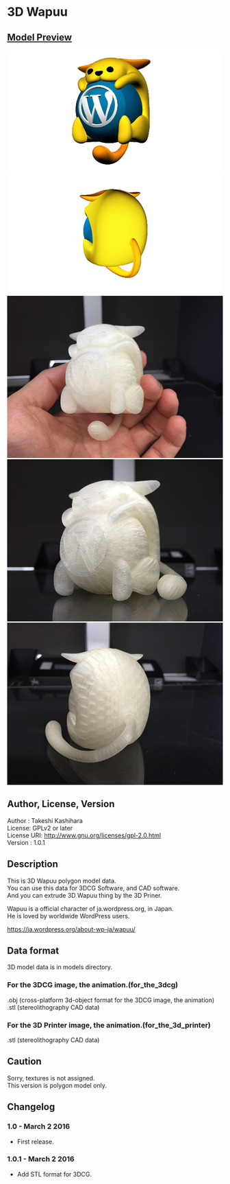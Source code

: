# 3D Wapuu

## [Model Preview](./models/for_the_3dcg/stl/wapuu_all.stl)  

![3D Wapuu](./images/wapuu_render_1.png)
![3D Wapuu](./images/wapuu_render_2.png)
![3D Wapuu](./images/wapuu_3d_printer_1.jpg)
![3D Wapuu](./images/wapuu_3d_printer_2.jpg)
![3D Wapuu](./images/wapuu_3d_printer_3.jpg)

## Author, License, Version
Author : Takeshi Kashihara  
License: GPLv2 or later  
License URI: http://www.gnu.org/licenses/gpl-2.0.html  
Version : 1.0.1  

## Description
This is 3D Wapuu polygon model data.  
You can use this data for 3DCG Software, and CAD software.  
And you can extrude 3D Wapuu thing by the 3D Priner.  

Wapuu is a official character of ja.wordpress.org, in Japan.  
He is loved by worldwide WordPress users.  

https://ja.wordpress.org/about-wp-ja/wapuu/  

## Data format
3D model data is in models directory.  
### For the 3DCG image, the animation.(for_the_3dcg)
.obj (cross-platform 3d-object format for the 3DCG image, the animation)  
.stl (stereolithography CAD data)

### For the 3D Printer image, the animation.(for_the_3d_printer)
.stl (stereolithography CAD data)

## Caution
Sorry, textures is not assigned.  
This version is polygon model only.  
## Changelog  
### 1.0 - March 2 2016
* First release.  

### 1.0.1 - March 2 2016
* Add STL format for 3DCG.



